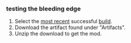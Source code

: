 ### testing the bleeding edge
1. Select the [most recent](.github/action.png) successful [build](https://github.com/BrassAmber-Mods/soulbound-armory/actions).
2. Download the artifact found under "Artifacts".
3. Unzip the download to get the mod.

